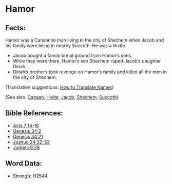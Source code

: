# Hamor

## Facts:

Hamor was a Canaanite man living in the city of Shechem when Jacob and his family were living in nearby Succoth. He was a Hivite.

* Jacob bought a family burial ground from Hamor’s sons.
* While they were there, Hamor’s son Shechem raped Jacob’s daughter Dinah.
* Dinah’s brothers took revenge on Hamor’s family and killed all the men in the city of Shechem.

(Translation suggestions: [How to Translate Names](../../translate/translate-names))

(See also: [Canaan](../names/canaan.md), [Hivite](../names/hivite.md), [Jacob](../names/jacob.md), [Shechem](../names/shechem.md), [Succoth](../names/succoth.md))

## Bible References:

* [Acts 7:14-16](rc://en/tn/help/act/07/14)
* [Genesis 34:2](rc://en/tn/help/gen/34/02)
* [Genesis 34:21](rc://en/tn/help/gen/34/21)
* [Joshua 24:32-33](rc://en/tn/help/jos/24/32)
* [Judges 9:28](rc://en/tn/help/jdg/09/28)

## Word Data:

* Strong’s: H2544
